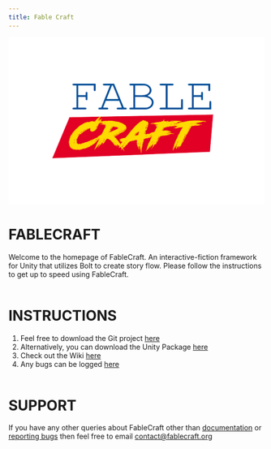 ```yaml
---
title: Fable Craft
---
```


<img align="centre" width="510" height="330" src="https://github.com/mylesblasonato/fablecraft.github.io/blob/main/4JDbDj.png?raw=true">

# FABLECRAFT 
Welcome to the homepage of FableCraft. An interactive-fiction framework for Unity that utilizes Bolt to create story flow. Please follow the instructions to get up to speed using FableCraft.
<br><br>

# INSTRUCTIONS 
1. Feel free to download the Git project [here](https://github.com/mylesblasonato/FableCraft.git)
2. Alternatively, you can download the Unity Package [here](https://github.com/mylesblasonato/FableCraft/blob/main/FableCraft/Packages/FableCraft_2020.1.1.unitypackage?raw=true)
3. Check out the Wiki [here](http://fablecraft.wikidot.com/)
4. Any bugs can be logged [here](https://www.jotform.com/203217781850051)
<br><br>

# SUPPORT
If you have any other queries about FableCraft other than [documentation](http://wiki.fablecraft.org/) or [reporting bugs](https://www.jotform.com/203217781850051) then feel free to email [contact@fablecraft.org](mailto:contact@fablecraft.org)
